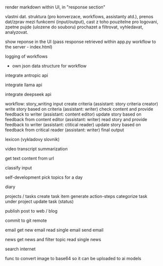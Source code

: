 render markdown within UI, in "response section"

vlastni dat. struktura (pro konverzace, workflows, assistanty atd.), prenos dat/zprav mezi funkcemi (input/output), cast z toho pouzitelne pro logovani, zpetne pujde (ulozene do souboru) prochazet a filtrovat, vyhledavat, analyzovat.

show reponse in the UI (pass response retrieved within app.py workflow to the server - index.html)

logging of workflows
  - own json data structure for workflow

integrate antropic api

integrate llama api

integrate deepseek api

workflow: story_writing
  input
  create criteria (assistant: story criteria creator)
  write story based on criteria (assistant: writer)
  check content and provide feedback to writer (assistant: content editor)
  update story based on feedback from content editor (assistant: writer)
  read story and provide feedback to writer (assistant: ctitical reader)
  update story based on feedback from critical reader (assistant: writer)
  final output

lexicon (vykladovy slovnik)

video transcript summarization

get text content from url

classify input

self-development
  pick topics for a day

diary

projects / tasks
  create task item
  generate action-steps
  categorize task under project
  update task (status)

publish post to web / blog

commit to git remote

email
  get new email
  read single email
  send email

news
  get news and filter topic
  read single news

search internet

func to convert image to base64 so it can be uploaded to ai models

